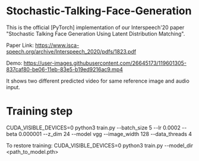 # Stochastic-Talking-Face-Generation
This is the official [PyTorch] implementation of our Interspeech'20 paper "Stochastic Talking Face Generation Using Latent Distribution Matching".

Paper Link:
https://www.isca-speech.org/archive/Interspeech_2020/pdfs/1823.pdf

Demo:
https://user-images.githubusercontent.com/26645173/119601305-837caf80-be06-11eb-83e5-b19ed9216ac9.mp4

It shows two different predicted video for same reference image and audio input.

# Training step
CUDA_VISIBLE_DEVICES=0 python3 train.py --batch_size 5 --lr 0.0002 --beta 0.000001 --z_dim 24 --model vgg --image_width 128 --data_threads 4

To restore training:
CUDA_VISIBLE_DEVICES=0 python3 train.py --model_dir <path_to_model.pth>



